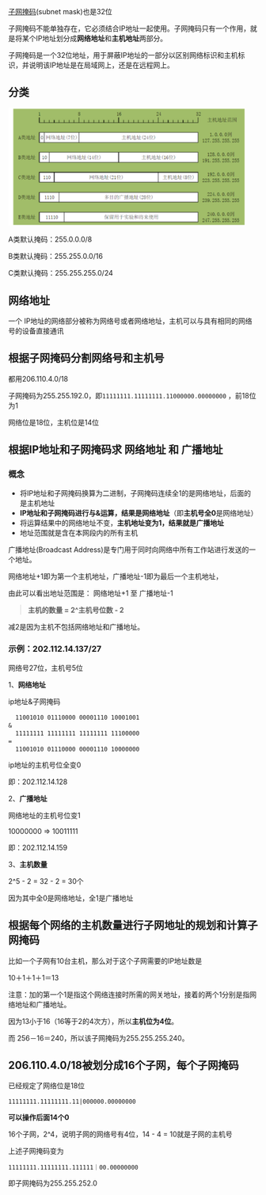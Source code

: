 [子网掩码](https://kernel.blog.csdn.net/article/details/50989257?spm=1001.2101.3001.6661.1&utm_medium=distribute.pc_relevant_t0.none-task-blog-2%7Edefault%7ECTRLIST%7Edefault-1-50989257-blog-122937098.pc_relevant_multi_platform_featuressortv2dupreplace&depth_1-utm_source=distribute.pc_relevant_t0.none-task-blog-2%7Edefault%7ECTRLIST%7Edefault-1-50989257-blog-122937098.pc_relevant_multi_platform_featuressortv2dupreplace&utm_relevant_index=1)(subnet mask)也是32位

子网掩码不能单独存在，它必须结合IP地址一起使用。子网掩码只有一个作用，就是将某个IP地址划分成**网络地址**和**主机地址**两部分。 

子网掩码是一个32位地址，用于屏蔽IP地址的一部分以区别网络标识和主机标识，并说明该IP地址是在局域网上，还是在远程网上。

## 分类

<img src="assets/ip地址分类.png" alt="网络地址的划分" style="zoom:80%;" />

A类默认掩码：255.0.0.0/8

B类默认掩码：255.255.0.0/16

C类默认掩码：255.255.255.0/24

## 网络地址

一个 IP地址的网络部分被称为网络号或者网络地址，主机可以与具有相同的网络号的设备直接通讯

## 根据子网掩码分割网络号和主机号

都用206.110.4.0/18

子网掩码为255.255.192.0，即`11111111.11111111.11000000.00000000` ，前18位为1

网络位是18位，主机位是14位

## 根据IP地址和子网掩码求 网络地址 和 广播地址

### 概念

- 将IP地址和子网掩码换算为二进制，子网掩码连续全1的是网络地址，后面的是主机地址
- **IP地址和子网掩码进行与&运算，结果是网络地址**（即**主机号全0**是网络地址）
- 将运算结果中的网络地址不变，**主机地址变为1，结果就是广播地址**
- 地址范围就是含在本网段内的所有主机

广播地址(Broadcast Address)是专门用于同时向网络中所有工作站进行发送的一个地址。

网络地址+1即为第一个主机地址，广播地址-1即为最后一个主机地址， 

由此可以看出地址范围是： 网络地址+1 至 广播地址-1

> **主机的数量 = 2^主机号位数 - 2**

减2是因为主机不包括网络地址和广播地址。



### 示例：202.112.14.137/27

网络号27位，主机号5位

1、**网络地址**

ip地址&子网掩码

```
  11001010 01110000 00001110 10001001
&
  11111111 11111111 11111111 11100000
= 
  11001010 01110000 00001110 10000000
```

ip地址的主机号位全变0

即：202.112.14.128

2、**广播地址**

网络地址的主机号位变1

10000000 => 10011111

即：202.112.14.159

3、**主机数量**

2^5 - 2 = 32 - 2 = 30个

因为其中全0是网络地址，全1是广播地址



## 根据每个网络的主机数量进行子网地址的规划和计算子网掩码

比如一个子网有10台主机，那么对于这个子网需要的IP地址数是 

10＋1＋1＋1＝13 

注意：加的第一个1是指这个网络连接时所需的网关地址，接着的两个1分别是指网络地址和广播地址。 

因为13小于16（16等于2的4次方），所以**主机位为4位**。

而 256－16＝240，所以该子网掩码为255.255.255.240。



## 206.110.4.0/18被划分成16个子网，每个子网掩码

已经规定了网络位是18位

```
11111111.11111111.11|000000.00000000
```

**可以操作后面14个0**

16个子网，2^4，说明子网的网络号有4位，14 - 4 = 10就是子网的主机号

上述子网掩码变为

```
11111111.11111111.111111｜00.00000000
```

即子网掩码为255.255.252.0